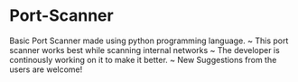 # Port-Scanner
Basic Port Scanner made using python programming language.
~ This port scanner works best while scanning internal networks
~ The developer is continously working on it to make it better.
~ New Suggestions from the users are welcome!
